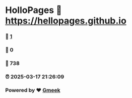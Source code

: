# HolloPages :link: https://hellopages.github.io 
### :page_facing_up: [1](https://hellopages.github.io/tag.html) 
### :speech_balloon: 0 
### :hibiscus: 738 
### :alarm_clock: 2025-03-17 21:26:09 
### Powered by :heart: [Gmeek](https://github.com)
